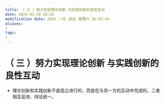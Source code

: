 ```yaml
---
title: （ 三 ）努力实现理论创新 与实践创新的良性互动
date: 2023-01-28 16:55
modification date: 2023 一月 28日 星期六 16:55:43
aliases: 
- 
tags: 
- 
---
```


# （ 三 ）努力实现理论创新 与实践创新的良性互动

- 理论创新和实践创新不是孤立进行的，而是在与另一方的互动中完成的，二者相互促进、辩证统一。